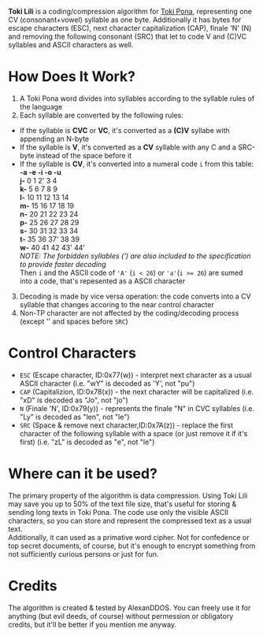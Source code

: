 **Toki Lili** is a coding/compression algorithm for [Toki Pona](http://tokipona.org), representing one CV (consonant+vowel) syllable as one byte. Additionally it has bytes for escape characters (ESC), next character capitalization (CAP), finale 'N' (N) and removing the following consonant (SRC) that let to code V and (C)VC syllables and ASCII characters as well.  
# How Does It Work?
1. A Toki Pona word divides into syllables according to the syllable rules of the language  
2. Each syllable are converted by the following rules:
- If the syllable is **CVC** or **VC**, it's converted as a **(C)V** syllabe with appending an N-byte  
- If the syllable is **V**, it's converted as a **CV** syllable with any C and a SRC-byte instead of the space before it  
- If the syllable is **CV**, it's converted into a numeral code `i` from this table:  
	**-a	-e	-i	-o	-u**  
**j-**	0	1	2'	3	4  
**k-**	5	6	7	8	9  
**l-**	10	11	12	13	14  
**m-**	15	16	17	18	19  
**n-**	20	21	22	23	24  
**p-**	25	26	27	28	29  
**s-**	30	31	32	33	34  
**t-**	35	36	37'	38	39  
**w-**	40	41	42	43'	44'  
*NOTE: The forbidden syllables (') are also included to the specification to provide faster decoding*  
Then `i` and the ASCII code of `'A'` (`i < 26`) or `'a'`(`i >= 26`) are sumed into a code, that's repesented as a ASCII character  
3. Decoding is made by vice versa operation: the code converts into a CV syllable that changes accoring to the near control character  
4. Non-TP character are not affected by the coding/decoding process (except '\' and spaces before `SRC`)
# Control Characters  
- `ESC` (Escape character, ID:0x77(w)) - interpret next character as a usual ASCII character (i.e. "wY" is decoded as 'Y', not "pu")  
- `CAP` (Capitalizion, ID:0x78(x)) - the next character will be capitalized (i.e. "xD" is decoded as "Jo", not "jo")  
- `N` (Finale 'N', ID:0x79(y)) - represents the finale "N" in CVC syllables (i.e. "Ly" is decoded as "len", not "le")  
- `SRC` (Space & remove next character,ID:0x7A(z)) - replace the first character of the following syllable with a space (or just remove it if it's first) (i.e. "zL" is decoded as "e", not "le")
# Where can it be used?  
The primary property of the algorithm is data compression. Using Toki Lili may save you up to 50% of the text file size, that's useful for storing & sending long texts in Toki Pona. The code use only the visible ASCII characters, so you can store and represent the compressed text as a usual text.  
Additionally, it can used as a primative word cipher. Not for confedence or top secret documents, of course, but it's enough to encrypt something from not sufficiently curious persons or just for fun.
# Credits  
The algorithm is created & tested by AlexanDDOS. You can freely use it for anything (but evil deeds, of course) without permession or obligatory credits, but it'll be better if you mention me anyway.
